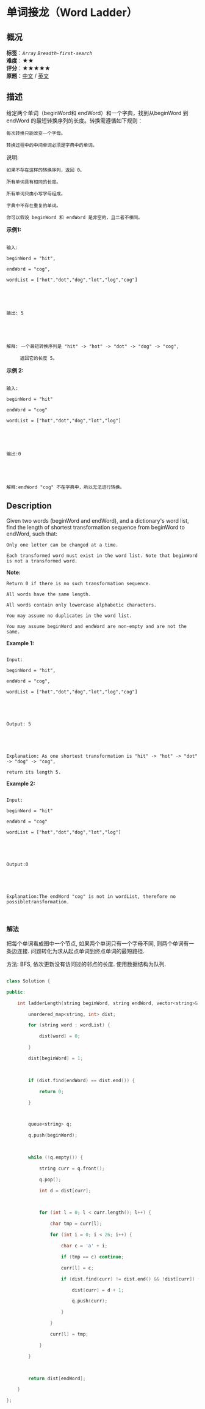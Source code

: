 # 单词接龙（Word Ladder）
## 概况
**标签**：*`Array`*  *`Breadth-first-search`*<br>
**难度**：★★<br>
**评分**：★★★★★<br>
**原题**：[中文](https://leetcode-cn.com/problems/word-ladder) / [英文](https://leetcode.com/problems/word-ladder)
## 描述

给定两个单词（beginWord和 endWord）和一个字典，找到从beginWord 到endWord 的最短转换序列的长度。转换需遵循如下规则：





	每次转换只能改变一个字母。

	转换过程中的中间单词必须是字典中的单词。





说明:





	如果不存在这样的转换序列，返回 0。

	所有单词具有相同的长度。

	所有单词只由小写字母组成。

	字典中不存在重复的单词。

	你可以假设 beginWord 和 endWord 是非空的，且二者不相同。





**示例1:**

```

输入:

beginWord = "hit",

endWord = "cog",

wordList = ["hot","dot","dog","lot","log","cog"]





输出: 5





解释: 一个最短转换序列是 "hit" -> "hot" -> "dot" -> "dog" -> "cog",

     返回它的长度 5。

```





**示例 2:**

```

输入:

beginWord = "hit"

endWord = "cog"

wordList = ["hot","dot","dog","lot","log"]





输出:0





解释:endWord "cog" 不在字典中，所以无法进行转换。

```



## Description

Given two words (beginWord and endWord), and a dictionary&#39;s word list, find the length of shortest transformation sequence from beginWord to endWord, such that:





	Only one letter can be changed at a time.

	Each transformed word must exist in the word list. Note that beginWord is not a transformed word.



**Note:**







	Return 0 if there is no such transformation sequence.

	All words have the same length.

	All words contain only lowercase alphabetic characters.

	You may assume no duplicates in the word list.

	You may assume beginWord and endWord are non-empty and are not the same.





**Example 1:**

```

Input:

beginWord = "hit",

endWord = "cog",

wordList = ["hot","dot","dog","lot","log","cog"]





Output: 5





Explanation: As one shortest transformation is "hit" -> "hot" -> "dot" -> "dog" -> "cog",

return its length 5.

```





**Example 2:**

```

Input:

beginWord = "hit"

endWord = "cog"

wordList = ["hot","dot","dog","lot","log"]





Output:0





Explanation:The endWord "cog" is not in wordList, therefore no possibletransformation.



```











### 解法

把每个单词看成图中一个节点, 如果两个单词只有一个字母不同, 则两个单词有一条边连接. 问题转化为求从起点单词到终点单词的最短路径. 



方法: BFS, 依次更新没有访问过的邻点的长度. 使用数据结构为队列.



```c++

class Solution {

public:

    int ladderLength(string beginWord, string endWord, vector<string>& wordList) {

        unordered_map<string, int> dist;

        for (string word : wordList) {

            dist[word] = 0;

        }

        dist[beginWord] = 1;

        

        if (dist.find(endWord) == dist.end()) {

            return 0;    

        }



        queue<string> q;

        q.push(beginWord);

        

        while (!q.empty()) {

            string curr = q.front();

            q.pop();

            int d = dist[curr];

            

            for (int l = 0; l < curr.length(); l++) {

                char tmp = curr[l];

                for (int i = 0; i < 26; i++) {

                    char c = 'a' + i;

                    if (tmp == c) continue;

                    curr[l] = c;

                    if (dist.find(curr) != dist.end() && !dist[curr]) {

                        dist[curr] = d + 1;

                        q.push(curr);

                    }

                }

                curr[l] = tmp;

            }

        }

        

        return dist[endWord];

    }

};

```